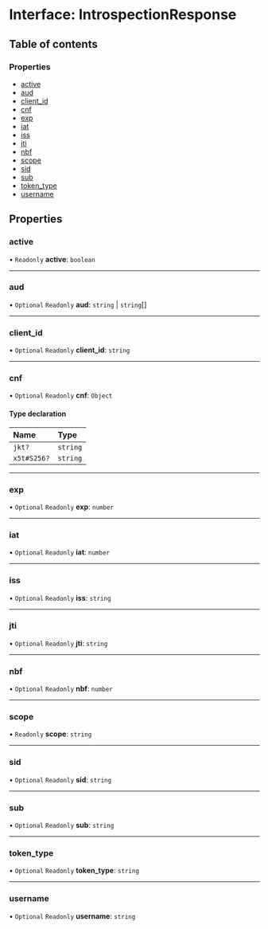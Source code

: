 # Interface: IntrospectionResponse

## Table of contents

### Properties

- [active](IntrospectionResponse.md#active)
- [aud](IntrospectionResponse.md#aud)
- [client\_id](IntrospectionResponse.md#client_id)
- [cnf](IntrospectionResponse.md#cnf)
- [exp](IntrospectionResponse.md#exp)
- [iat](IntrospectionResponse.md#iat)
- [iss](IntrospectionResponse.md#iss)
- [jti](IntrospectionResponse.md#jti)
- [nbf](IntrospectionResponse.md#nbf)
- [scope](IntrospectionResponse.md#scope)
- [sid](IntrospectionResponse.md#sid)
- [sub](IntrospectionResponse.md#sub)
- [token\_type](IntrospectionResponse.md#token_type)
- [username](IntrospectionResponse.md#username)

## Properties

### active

• `Readonly` **active**: `boolean`

___

### aud

• `Optional` `Readonly` **aud**: `string` \| `string`[]

___

### client\_id

• `Optional` `Readonly` **client\_id**: `string`

___

### cnf

• `Optional` `Readonly` **cnf**: `Object`

#### Type declaration

| Name | Type |
| :------ | :------ |
| `jkt?` | `string` |
| `x5t#S256?` | `string` |

___

### exp

• `Optional` `Readonly` **exp**: `number`

___

### iat

• `Optional` `Readonly` **iat**: `number`

___

### iss

• `Optional` `Readonly` **iss**: `string`

___

### jti

• `Optional` `Readonly` **jti**: `string`

___

### nbf

• `Optional` `Readonly` **nbf**: `number`

___

### scope

• `Readonly` **scope**: `string`

___

### sid

• `Optional` `Readonly` **sid**: `string`

___

### sub

• `Optional` `Readonly` **sub**: `string`

___

### token\_type

• `Optional` `Readonly` **token\_type**: `string`

___

### username

• `Optional` `Readonly` **username**: `string`
